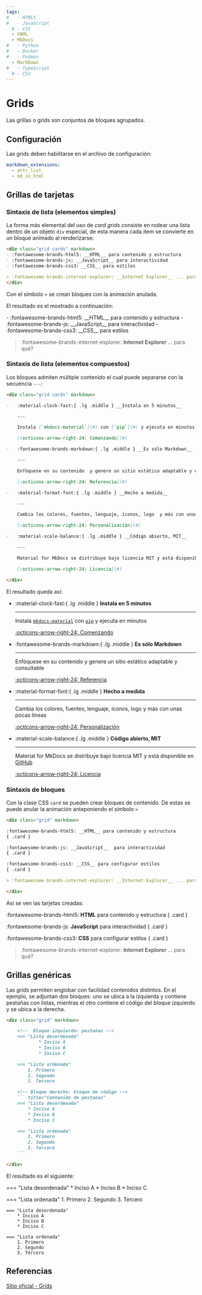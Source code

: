 ```yaml
---
tags:
#   - HTML5
#   - JavaScript
  # - CSS
  - YAML
  - MkDocs
#   - Python
#   - Docker
#   - Podman
  - MarkDown
#   - TypeScript
  # - CSV
---
```



# Grids

Las grillas o grids son conjuntos de bloques agrupados.



## Configuración

Las grids deben habilitarse en el archivo de configuración:

```yaml title="Habilitacion de grillas"
markdown_extensions: 
  - attr_list
  - md_in_html
```


## Grillas de tarjetas


### Sintaxis de lista (elementos simples)

La forma más elemental del uso de *card grids* consiste en rodear una lista dentro de un objeto `div` especial, de esta manera cada item se convierte en un bloque animado al renderizarse:


```md hl_lines="1 6-7" title="Grilla - Elementos simples"
<div class="grid cards" markdown>
- :fontawesome-brands-html5: __HTML__ para contenido y estructura
- :fontawesome-brands-js: __JavaScript__ para interactividad
- :fontawesome-brands-css3: __CSS__ para estilos

> :fontawesome-brands-internet-explorer: __Internet Explorer__ ... para qué?
</div>
```

Con el símbolo `>` se crean bloques con la animación anulada.

El resultado es el mostrado a continuación:


<div class="grid cards" markdown>
- :fontawesome-brands-html5: __HTML__ para contenido y estructura
- :fontawesome-brands-js: __JavaScript__ para interactividad
- :fontawesome-brands-css3: __CSS__ para estilos

> :fontawesome-brands-internet-explorer: __Internet Explorer__ ... para qué?
</div>

### Sintaxis de lista (elementos compuestos)

Los bloques admiten múltiple contenido el cual puede separarse con  la secuencia `---`:


```md title="Grilla - Elementos compuestos"
<div class="grid cards" markdown>

-   :material-clock-fast:{ .lg .middle } __Instala en 5 minutos__

    ---

    Instala [`mkdocs-material`](#) con [`pip`](#) y ejecuta en minutos

    [:octicons-arrow-right-24: Comenzando](#)

-   :fontawesome-brands-markdown:{ .lg .middle } __Es sólo Markdown__

    ---

    Enfóquese en su contenido  y genere un sitio estático adaptable y consultable

    [:octicons-arrow-right-24: Referencia](#)

-   :material-format-font:{ .lg .middle } __Hecho a medida__

    ---

    Cambia los colores, fuentes, lenguaje, íconos, logo  y más con unas pocas líneas

    [:octicons-arrow-right-24: Personalización](#)

-   :material-scale-balance:{ .lg .middle } __Código abierto, MIT__

    ---

    Material for MkDocs se distribuye bajo licencia MIT y está disponible en [GitHub](https://github.com/squidfunk/mkdocs-material)

    [:octicons-arrow-right-24: Licencia](#)

</div>
```

El resultado queda así:

<div class="grid cards" markdown>

-   :material-clock-fast:{ .lg .middle } __Instala en 5 minutos__

    ---

    Instala [`mkdocs-material`](#) con [`pip`](#) y ejecuta en minutos

    [:octicons-arrow-right-24: Comenzando](#)

-   :fontawesome-brands-markdown:{ .lg .middle } __Es sólo Markdown__

    ---

    Enfóquese en su contenido  y genere un sitio estático adaptable y consultable

    [:octicons-arrow-right-24: Referencia](#)

-   :material-format-font:{ .lg .middle } __Hecho a medida__

    ---

    Cambia los colores, fuentes, lenguaje, íconos, logo  y más con unas pocas líneas

    [:octicons-arrow-right-24: Personalización](#)

-   :material-scale-balance:{ .lg .middle } __Código abierto, MIT__

    ---

    Material for MkDocs se distribuye bajo licencia MIT y está disponible en [GitHub](https://github.com/squidfunk/mkdocs-material)

    [:octicons-arrow-right-24: Licencia](#)

</div>




### Sintaxis de bloques


Con la clase CSS `card` se pueden crear bloques de contenido. De estas se puede anular la animación anteponiendo el símbolo `>`



```md title="Tarjetas (cards)" hl_lines="1 12 14"
<div class="grid" markdown>

:fontawesome-brands-html5: __HTML__ para contenido y estructura
{ .card }

:fontawesome-brands-js: __JavaScript__  para interactividad
{ .card }

:fontawesome-brands-css3: __CSS__ para configurar estilos
{ .card }

> :fontawesome-brands-internet-explorer: __Internet Explorer__ ... para qué?

</div>
```

Así se ven las tarjetas creadas:

<div class="grid" markdown>

:fontawesome-brands-html5: __HTML__ para contenido y estructura
{ .card }

:fontawesome-brands-js: __JavaScript__  para interactividad
{ .card }

:fontawesome-brands-css3: __CSS__ para configurar estilos 
{ .card }

> :fontawesome-brands-internet-explorer: __Internet Explorer__ ... para qué?
<!-- { .card } -->

</div>


## Grillas genéricas

Las *grids* permiten englobar con facilidad contenidos distintos. En el ejemplo, se adjuntan dos bloques: uno se ubica a la izquierda y contiene pestañas con listas, mientras el otro contiene el código del bloque izquierdo y se ubica a la derecha.

```md title="Grillas genéricas" hl_lines="1 3-4 9 14-15 25 27"
<div class="grid" markdown>

    <!--  Bloque izquierdo: pestañas -->
    === "Lista desordenada"
            * Inciso A
            * Inciso B
            * Inciso C

    === "Lista ordenada"
        1. Primero
        2. Segundo
        3. Tercero

    <!-- Bloque derecho: bloque de código -->
    ``` title="Contenido de pestañas"
    === "Lista desordenada"
        * Inciso A
        * Inciso B
        * Inciso C

    === "Lista ordenada"
        1. Primero
        2. Segundo
        3. Tercero
    ```

</div>
```
El resultado es el siguiente:
 
<div class="grid" markdown>

=== "Lista desordenada"
    * Inciso A
    * Inciso B
    * Inciso C

=== "Lista ordenada"
    1. Primero
    2. Segundo
    3. Tercero

``` title="Contenido de pestañas"
=== "Lista desordenada"
    * Inciso A
    * Inciso B
    * Inciso C

=== "Lista ordenada"
    1. Primero
    2. Segundo
    3. Tercero
```

</div>




## Referencias



[Sitio oficial - Grids](https://squidfunk.github.io/mkdocs-material/reference/grids/)































